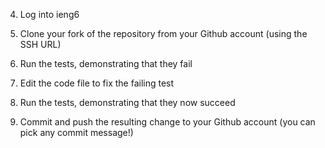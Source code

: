4) Log into ieng6
   
5) Clone your fork of the repository from your Github account (using the SSH URL)
   
6) Run the tests, demonstrating that they fail
   
7) Edit the code file to fix the failing test
    
8) Run the tests, demonstrating that they now succeed
    
9) Commit and push the resulting change to your Github account (you can pick any commit message!)
